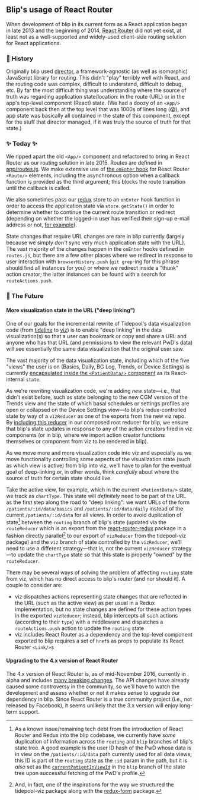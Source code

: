 ## Blip's usage of React Router

When development of blip in its current form as a React application began in late 2013 and the beginning of 2014, [React Router](https://github.com/ReactTraining/react-router 'GitHub: React Router') did not yet exist, at least not as a well-supported and widely-used client-side routing solution for React applications.

### 👻 History

Originally blip used [director](https://github.com/flatiron/director 'GitHub: director'), a framework-agnostic (as well as isomorphic) JavaScript library for routing. This didn't "play" terribly well with React, and the routing code was complex, difficult to understand, difficult to debug, etc. By far the most difficult thing was understanding where the source of truth was regarding application state/location: in the route (URL) or in the app's top-level component (React) state. (We had a doozy of an `<App/>` component back then at the top level that was 1000s of lines long (😱), and app state was basically all contained in the state of this component, except for the stuff that director managed, if it was truly the source of truth for that state.)

### ✨ Today ✨

We ripped apart the old `<App/>` component and refactored to bring in React Router as our routing solution in late 2015. Routes are defined in [app/routes.js](https://github.com/tidepool-org/blip/blob/master/app/routes.js 'blip: app/routes.js'). We make extensive use of [the `onEnter` hook](https://github.com/ReactTraining/react-router/blob/master/docs/API.md#onenternextstate-replace-callback 'React Router docs: Router onEnter') for React Router `<Route/>` elements, including the asynchronous option when a callback function is provided as the third argument; this blocks the route transition until the callback is called.

We also sometimes pass our [redux](./Redux.md) store to an `onEnter` hook function in order to access the application state via `store.getState()` in order to determine whether to continue the current route transition or redirect (depending on whether the logged-in user has verified their sign-up e-mail address or not, [for example](https://github.com/tidepool-org/blip/blob/master/app/routes.js#L154 'blip: routes.js requireNotVerified onEnter hook')).

State changes that require URL changes are rare in blip currently (largely because we simply *don't* sync very much application state with the URL). The vast majority of the changes happen in the `onEnter` hooks defined in `routes.js`, but there are a few other places where we redirect in response to user interaction with `browserHistory.push` (`git grep`-ing for this phrase should find all instances for you) or where we redirect inside a "thunk" action creator; the latter instances can be found with a search for `routeActions.push`.

### 🚀 The Future

#### More visualization state in the URL ("deep linking")

One of our goals for the incremental rewrite of Tidepool's data visualization code (from [tideline](https://github.com/tidepool-org/tideline 'GitHub: tideline') to [viz](https://github.com/tidepool-org/viz 'GitHub: viz')) is to enable "deep linking" in the data visualization(s) so that a user can bookmark or copy and share a URL and anyone who has that URL (and permissions to view the relevant PwD's data) will see essentially the same data visualization that the original user saw.

The vast majority of the data visualization state, including which of the five "views" the user is on (Basics, Daily, BG Log, Trends, or Device Settings) is currently [encapsulated inside the `<PatientData/>` component](https://github.com/tidepool-org/blip/blob/master/app/pages/patientdata/patientdata.js#L70 'GitHub: blip app/pages/patientdata/patientdata.js') as its React-internal `state`.

As we're rewriting visualization code, we're adding *new* state—i.e., that didn't exist before, such as state belonging to the new CGM version of the Trends view and the state of which basal schedules or settings profiles are open or collapsed on the Device Settings view—to blip's redux-controlled state by way of a `vizReducer` as one of the exports from the new viz repo. By [including this reducer](https://github.com/tidepool-org/blip/blob/master/app/redux/store/configureStore.prod.js#L33 'GitHub: blip app/redux/store/configureStore.prod.js') in our composed root reducer for blip, we ensure that blip's state updates in response to any of the action creators fired in viz components (or in blip, where we import action creator functions themselves or component from viz to be rendered in blip).

As we move more and more visualization code into viz and especially as we move functionality controlling some aspects of the visualization state (such as which view is active) from blip into viz, we'll have to plan for the eventual goal of deep-linking or, in other words, think *carefully* about where the source of truth for certain state should live.

Take the active view, for example, which in the current `<PatientData/>` state, we track as `chartType`. This state will *definitely* need to be part of the URL as the first step along the road to "deep linking": we want URLs of the form `/patients/:id/data/basics` and `/patients/:id/data/daily` instead of the current `/patients/:id/data` for all views. In order to avoid duplication of state[^a] between the `routing` branch of blip's state (updated via the `routeReducer` which is an export from the [react-router-redux](https://github.com/reactjs/react-router-redux 'GitHub: react-router-redux') package in a fashion directly parallel[^b] to our export of `vizReducer` from the tidepool-viz package) and the `viz` branch of state controlled by the `vizReducer`, we'll need to use a different strategy—that is, not the current `vizReducer` strategy—to update the `chartType` state so that this state is properly "owned" by the `routeReducer`.

There may be several ways of solving the problem of affecting `routing` state from viz, which has no direct access to blip's router (and nor should it). A couple to consider are:

- viz dispatches actions representing state changes that are reflected in the URL (such as the active view) as per usual in a Redux implementation, but no state changes are defined for these action types in the exported `vizReducer`; instead, blip intercepts all such actions (according to their `type`) with a middleware and dispatches a `routeActions.push` action to update the `routing` state
- viz includes React Router as a dependency and the top-level component exported to blip requires a set of `href`s as props to populate its React Router `<Link/>`s

#### Upgrading to the 4.x version of React Router

The 4.x version of React Router is, as of mid-November 2016, currently in alpha and includes [many breaking changes](https://github.com/ReactTraining/react-router/tree/v4#v4-faq 'GitHub: React Router v4.x FAQ'). The API changes have already caused some controversy in the community, so we'll have to watch the development and assess whether or not it makes sense to upgrade our dependency in blip. Since React Router is a true community project (i.e., not released by Facebook), it seems unlikely that the 3.x version will enjoy long-term support.

[^a]: As a known issue/remaining tech debt from the introduction of React Router and Redux into the blip codebase, we currently have *some* duplication of information across the `routing` and `blip` branches of blip's state tree. A good example is the user ID hash of the PwD whose data is in view on the `/patients/:id/data` path currently used for all data views; this ID is part of the `routing` state as the `:id` param in the path, but it is *also* set as the [`currentPatientInViewId`](https://github.com/tidepool-org/blip/blob/master/app/redux/reducers/misc.js#L194 'GitHub: blip app/redux/reducers/misc.js') in the `blip` branch of the state tree upon successful fetching of the PwD's profile.

[^b]: And, in fact, one of the inspirations for the way we structured the tidepool-viz package along with the [redux-form](http://redux-form.com/6.2.0/ 'Redux Form') package.
